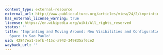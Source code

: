 ```yaml
---
content_type: external-resource
external_url: http://www.publicculture.org/articles/view/24/2/imprinting-and-moving-around-new-visibilities-and-configurations-of-public-space-in-sao-paulo
has_external_license_warning: true
license: https://en.wikipedia.org/wiki/All_rights_reserved
status: ''
title: 'Imprinting and Moving Around: New Visibilities and Configurations of Public
  Space in Sao Paulo'
uid: 42847ea1-5efb-415c-a942-349835af6ce2
wayback_url: ''
---
```

